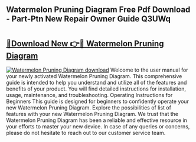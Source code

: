 ## Watermelon Pruning Diagram Free Pdf Download - Part-Ptn New Repair Owner Guide Q3UWq

# <h2><a href="http://dfrtpp.blite.top/?on=Watermelon+Pruning+Diagram">🔗Download New 👉🔴 Watermelon Pruning Diagram</a></h2>

[![Watermelon Pruning Diagram download](https://i.imgur.com/lujVjoI.png)](http://dfrtpp.blite.top/?on=Watermelon+Pruning+Diagram)
Welcome to the user manual for your newly activated Watermelon Pruning Diagram. This comprehensive guide is intended to help you understand and utilize all of the features and benefits of your product. You will find detailed instructions for installation, usage, maintenance, and troubleshooting. Operating Instructions for Beginners This guide is designed for beginners to confidently operate your new Watermelon Pruning Diagram. Explore the possibilities of list of features with your new Watermelon Pruning Diagram. We trust that the Watermelon Pruning Diagram has been a reliable and effective resource in your efforts to master your new device. In case of any queries or concerns, please do not hesitate to reach out to our customer service team.

